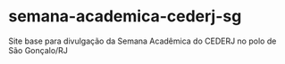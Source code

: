 # semana-academica-cederj-sg
Site base para divulgação da Semana Acadêmica do CEDERJ no polo de São Gonçalo/RJ

